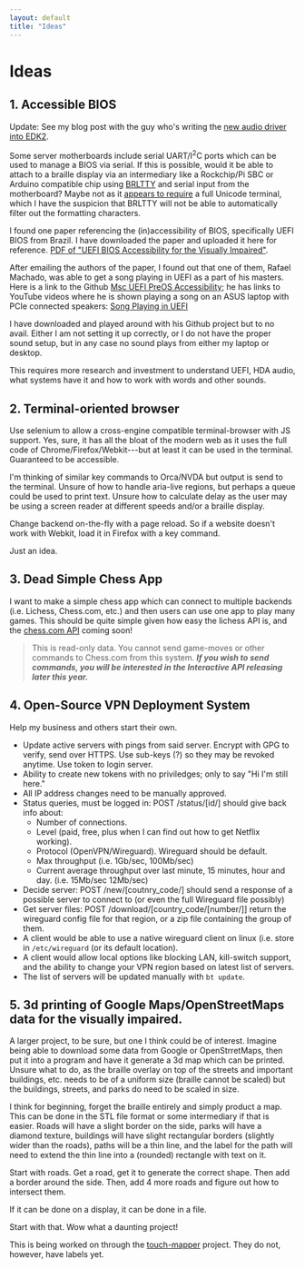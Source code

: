```yaml
---
layout: default
title: "Ideas"
---
```

# Ideas

## 1. Accessible BIOS

Update:
See my blog post with the guy who's writing the [new audio driver into EDK2](/2021/06/21/uefi-audio/).

Some server motherboards include serial UART/I<sup>2</sup>C ports which can be used to manage a BIOS via serial.
If this is possible, would it be able to attach to a braille display via an intermediary like a Rockchip/Pi SBC or Arduino compatible chip using [BRLTTY](https://brltty.app) and serial input from the motherboard?
Maybe not as it [appears to require](https://tldp.org/HOWTO/Remote-Serial-Console-HOWTO/rhl-biosserial.html) a full Unicode terminal, which I have the suspicion that BRLTTY will not be able to automatically filter out the formatting characters.

I found one paper referencing the (in)accessibility of BIOS, specifically UEFI BIOS from Brazil.
I have downloaded the paper and uploaded it here for reference.
[PDF of "UEFI BIOS Accessibility for the Visually Impaired"](/assets/pdf/bios-accessibility.pdf).

After emailing the authors of the paper, I found out that one of them, Rafael Machado, was able to get a song playing in UEFI as a part of his masters.
Here is a link to the Github [Msc UEFI PreOS Accessibility](https://github.com/RafaelRMachado/Msc_UefiHda_PreOs_Accessibility);
he has links to YouTube videos where he is shown playing a song on an ASUS laptop with PCIe connected speakers: [Song Playing in UEFI](https://www.youtube.com/watch?v=2De9dI9WbwM)

I have downloaded and played around with his Github project but to no avail.
Either I am not setting it up correctly, or I do not have the proper sound setup, but in any case no sound plays from either my laptop or desktop.

This requires more research and investment to understand UEFI, HDA audio, what systems have it and how to work with words and other sounds.


## 2. Terminal-oriented browser

Use selenium to allow a cross-engine compatible terminal-browser with JS support. Yes, sure, it has all the bloat of the modern web as it uses the full code of Chrome/Firefox/Webkit---but at least it can be used in the terminal.
Guaranteed to be accessible.

I'm thinking of similar key commands to Orca/NVDA but output is send to the terminal. Unsure of how to handle aria-live regions, but perhaps a queue could be used to print text. Unsure how to calculate delay as the user may be using a screen reader at different speeds and/or a braille display.

Change backend on-the-fly with a page reload. So if a website doesn't work with Webkit, load it in Firefox with a key command.

Just an idea.

## 3. Dead Simple Chess App

I want to make a simple chess app which can connect to multiple backends
(i.e. Lichess, Chess.com, etc.) and then users can use one app to play many games.
This should be quite simple given how easy the lichess API is, and the [chess.com API](https://www.chess.com/news/view/published-data-api) coming soon!

> This is read-only data. You cannot send game-moves or other commands to Chess.com from this system. ***If you wish to send commands, you will be interested in the Interactive API releasing later this year.***

## 4. Open-Source VPN Deployment System

Help my business and others start their own.

* Update active servers with pings from said server. Encrypt with GPG to verify, send over HTTPS. Use sub-keys (?) so they may be revoked anytime. Use token to login server.
* Ability to create new tokens with no priviledges; only to say "Hi I'm still here."
* All IP address changes need to be manually approved.
* Status queries, must be logged in: POST /status/[id/] should give back info about:
  * Number of connections.
  * Level (paid, free, plus when I can find out how to get Netflix working).
  * Protocol (OpenVPN/Wireguard). Wireguard should be default.
  * Max throughput (i.e. 1Gb/sec, 100Mb/sec)
  * Current average throughput over last minute, 15 minutes, hour and day. (i.e. 15Mb/sec 12Mb/sec)
* Decide server: POST /new/[coutnry_code/] should send a response of a possible server to connect to (or even the full Wireguard file possibly)
* Get server files: POST /download/[country_code/[number/]] return the wireguard config file for that region, or a zip file containing the group of them.
* A client would be able to use a native wireguard client on linux (i.e. store in `/etc/wireguard` (or its default location).
* A client would allow local options like blocking LAN, kill-switch support, and the ability to change your VPN region based on latest list of servers.
* The list of servers will be updated manually with `bt update`.

## 5. 3d printing of Google Maps/OpenStreetMaps data for the visually impaired.

A larger project, to be sure, but one I think could be of interest.
Imagine being able to download some data from Google or OpenStrretMaps,
then put it into a program and have it generate a 3d map which can be printed.
Unsure what to do, as the braille overlay on top of the streets and important buildings, etc. needs to be of a uniform size (braille cannot be scaled) but the buildings, streets, and parks do need to be scaled in size.

I think for beginning, forget the braille entirely and simply product a map.
This can be done in the STL file format or some intermediary if that is easier.
Roads will have a slight border on the side,
parks will have a diamond texture,
buildings will have slight rectangular borders (slightly wider than the roads),
paths will be a thin line, and the label for the path will need to extend the thin line into a (rounded) rectangle with text on it. 

Start with roads.
Get a road, get it to generate the correct shape.
Then add a border around the side.
Then, add 4 more roads and figure out how to intersect them.

If it can be done on a display, it can be done in a file.

Start with that. Wow what a daunting project!

This is being worked on through the [touch-mapper](https://github.com/skarkkai/touch-mapper) project.
They do not, however, have labels yet.
